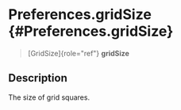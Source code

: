 Preferences.gridSize {#Preferences.gridSize}
====================

> [GridSize]{role="ref"} **gridSize**

Description
-----------

The size of grid squares.
